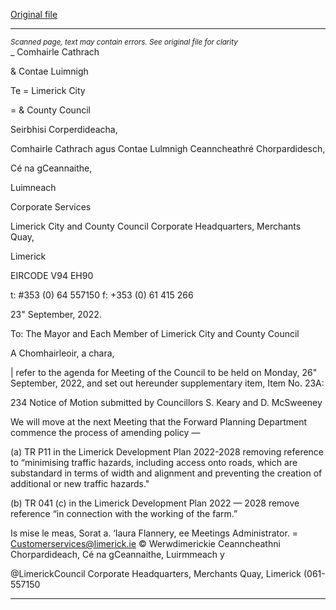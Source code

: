 [Original file](https://www.limerick.ie/sites/default/files/media/documents/2022-09/Supplementary%20Item%20-%20September%20Council%20Meeting.pdf)

---
*<small>Scanned page, text may contain errors. See original file for clarity</small>*  
_ Comhairle Cathrach

& Contae Luimnigh

Te
= Limerick City

= & County Council

Seirbhisi Corperdideacha,

Comhairle Cathrach agus Contae Lulmnigh
Ceanncheathré Chorpardidesch,

Cé na gCeannaithe,

Luimneach

Corporate Services

Limerick City and County Council
Corporate Headquarters,
Merchants Quay,

Limerick

EIRCODE V94 EH90

t: #353 (0) 64 557150
f: +353 (0) 61 415 266

23" September, 2022.

To: The Mayor and Each Member of Limerick City and County Council

A Chomhairleoir, a chara,

| refer to the agenda for Meeting of the Council to be held on Monday, 26" September, 2022,
and set out hereunder supplementary item, Item No. 23A:

234 Notice of Motion submitted by Councillors S. Keary and D. McSweeney

We will move at the next Meeting that the Forward Planning Department commence
the process of amending policy —

(a) TR P11 in the Limerick Development Plan 2022-2028 removing reference to
“minimising traffic hazards, including access onto roads, which are
substandard in terms of width and alignment and preventing the creation of
additional or new traffic hazards."

(b) TR 041 (c) in the Limerick Development Plan 2022 — 2028 remove reference
“in connection with the working of the farm.”

Is mise le meas,
Sorat a.
‘laura Flannery, ee
Meetings Administrator.
= Customerservices@limerick.ie
© Werwdimerickie
Ceanncheathni Chorpardideach, Cé na gCeannaithe, Luirmmeach y

@LimerickCouncil
Corporate Headquarters, Merchants Quay, Limerick (061- 557150


---
